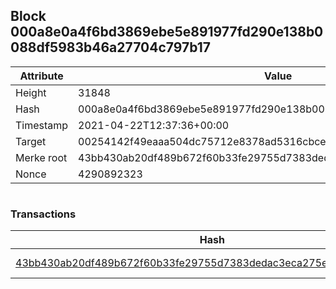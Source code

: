 ## Block 000a8e0a4f6bd3869ebe5e891977fd290e138b0088df5983b46a27704c797b17

Attribute | Value
--- | ---
Height | 31848
Hash | 000a8e0a4f6bd3869ebe5e891977fd290e138b0088df5983b46a27704c797b17
Timestamp | 2021-04-22T12:37:36+00:00
Target | 00254142f49eaaa504dc75712e8378ad5316cbcead634704b3734b6271167cc4
Merke root | 43bb430ab20df489b672f60b33fe29755d7383dedac3eca275eca9564684b1a4
Nonce | 4290892323

```

```

### Transactions

Hash | Amount
--- | ---
[43bb430ab20df489b672f60b33fe29755d7383dedac3eca275eca9564684b1a4](43bb430ab20df489b672f60b33fe29755d7383dedac3eca275eca9564684b1a4.md) | 10.00000000 SKEPTI 
